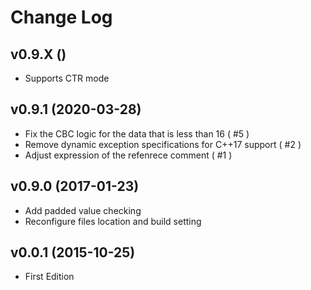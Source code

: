 Change Log
==========

## v0.9.X ()

- Supports CTR mode

## v0.9.1 (2020-03-28)

- Fix the CBC logic for the data that is less than 16 ( #5 )
- Remove dynamic exception specifications for C++17 support ( #2 )
- Adjust expression of the refenrece comment ( #1 )


## v0.9.0 (2017-01-23)

- Add padded value checking
- Reconfigure files location and build setting


## v0.0.1 (2015-10-25)

- First Edition
